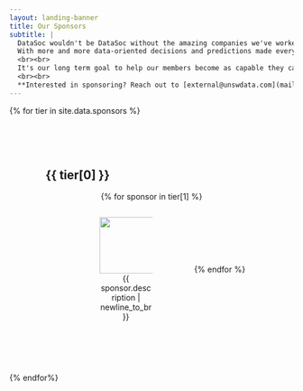 ```yaml
---
layout: landing-banner
title: Our Sponsors
subtitle: |
  DataSoc wouldn't be DataSoc without the amazing companies we've worked with throughout our journey as a society.
  With more and more data-oriented decisions and predictions made everyday, the demand for talented Data Science graduates is growing.
  <br><br>
  It's our long term goal to help our members become as capable they can be, and it wouldn't be possible without the continued support from industry.
  <br><br>
  **Interested in sponsoring? Reach out to [external@unswdata.com](mailto:external@unswdata.com)**
---
```


<style>

img {
    width:  200px;
    height: 100px;
    object-fit: scale-down;
}

.sponsor-figure {
    padding: 1.25rem 0.625rem;
    flex: 1 0 180px;
    margin: 2% 4rem;
    max-width: 25%;
}

@media (max-width: 700px) {
    .sponsor-figure {
        flex: 1 0 180px;
        margin: 0% 4rem;
        max-width: 60%;

        /* Displaying logo figures */
        display: flex;
        flex-direction: column;
        justify-content: center;
    }
}

@media (max-width: 400px) {
    .sponsor-figure {
        flex: 1 0 180px;
        margin: 0% 4rem;
        max-width: 100%;

        /* Displaying logo figures */
        display: flex;
        flex-direction: column;
        justify-content: center;
    }
}

.sponsor_info {
    text-align: center;
}

.separator {
    padding: 4rem;
}

.columns-is-vcentered-sponsor-figure-container {
    display: flex;
    flex-flow: row wrap;
    justify-content: center;
    align-items: center;
}

</style>

<div class="hero-body">
  <!--Sponsors -->
  {% for tier in site.data.sponsors %}
    <div class="separator">
        <div class="container">
        <div class="section-title-wrapper">
            <h2 class="title is-1 centered">{{ tier[0] }}</h2>
            <div class="columns-is-vcentered-sponsor-figure-container">
                {% for sponsor in tier[1] %}
                    <div class="column sponsor-figure">
                        <div class="sponsor_icon">
                            <a href="{{ sponsor.link }}" target="_blank">
                                <img src="{{ sponsor.icon }}">
                            </a>
                        </div>
                        <div class="sponsor_info">
                            {{ sponsor.description | newline_to_br}}
                        </div>
                    </div>
                {% endfor %}
            </div>
        </div>
        </div>
    </div>
  {% endfor%}
</div>